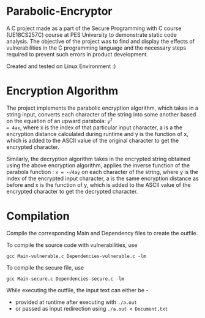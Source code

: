 # Parabolic-Encryptor

A C project made as a part of the Secure Programming with C course (UE18CS257C) course at PES University to demonstrate static code
analysis. The objective of the project was to find and display the effects of vulnerabilities in the C programming language and
the necessary steps required to prevent such errors in product development.

Created and tested on Linux Environment :)

# Encryption Algorithm

The project implements the parabolic encryption algorithm, which takes in a string input, converts each character of the string 
into some another based on the equation of an upward parabola: <code>y<sup>2</sup> = 4ax</code>, where x is the index of that particular input character, 
a is a the encryption distance calculated during runtime and y is the function of x, which is added to the ASCII value of the original 
character to get the encrypted character.

Similarly, the decryption algorithm takes in the encrypted string obtained using the above encryption algorithm, 
applies the inverse function of the parabola function : ```x = -√4ay```  on each character of the string, where y is the index of the 
encrypted input character, a is the same encryption distance as before and x is the function of y, which is added to the ASCII value 
of the encrypted character to get the decrypted character.


# Compilation 
Compile the corresponding Main and Dependency files to create the outfile.

To compile the source code with vulnerabilities, use 

```gcc Main-vulnerable.c Dependencies-vulnerable.c -lm```

To compile the secure file, use

```gcc Main-secure.c Dependencies-secure.c -lm```

While executing the outfile, the input text can either be -

* provided at runtime after executing with ```./a.out```
* or passed as input redirection using ```./a.out < Document.txt```
